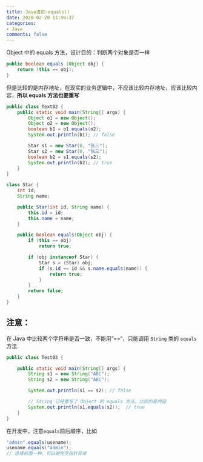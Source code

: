```yaml
---
title: Java进阶-equals()
date: 2020-02-20 11:56:37
categories:
- Java
comments: false
---
```


Object 中的 equals 方法，设计目的：判断两个对象是否一样

```java
public boolean equals (Object obj) {
	return (this == obj);
}
```

但是比较的是内存地址，在现实的业务逻辑中，不应该比较内存地址，应该比较内容，**所以 equals 方法也要重写**

<!-- more -->

```java
public class Text02 {
    public static void main(String[] args) {
        Object o1 = new Object();
        Object o2 = new Object();
        boolean b1 = o1.equals(o2);
        System.out.println(b1); // false

        Star s1 = new Star(0, "张三");
        Star s2 = new Star(0, "张三");
        boolean b2 = s1.equals(s2);
        System.out.println(b2); // true
    }
}

class Star {
    int id;
    String name;

    public Star(int id, String name) {
        this.id = id;
        this.name = name;
    }

    public boolean equals(Object obj) {
        if (this == obj)
            return true;

        if (obj instanceof Star) {
            Star s = (Star) obj;
            if (s.id == id && s.name.equals(name)) {
                return true;
            }
        }
        return false;
    }
}
```



## 注意：

在 Java 中比较两个字符串是否一致，不能用”==“，只能调用 `String` 类的 `equals`方法

```java
public class Test03 {

	public static void main(String[] args) {
		String s1 = new String("ABC");
		String s2 = new String("ABC");

		System.out.println(s1 == s2); // false 

		// String 已经重写了 Object 的 equals 方法，比较的是内容
		System.out.println(s1.equals(s2));  // true
	}
}
```

在开发中，注意`equals`前后顺序，比如

```java
"admin".equals(usename);
usename.equals("admin");
// 选择前面一种，可以避免空指针异常
```

